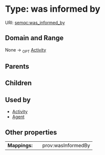 
# Type: was informed by




URI: [semqc:was_informed_by](http://w3id.org/semqcwas_informed_by)


## Domain and Range

None ->  <sub>OPT</sub> [Activity](Activity.md)

## Parents


## Children


## Used by

 * [Activity](Activity.md)
 * [Agent](Agent.md)

## Other properties

|  |  |  |
| --- | --- | --- |
| **Mappings:** | | prov:wasInformedBy |

